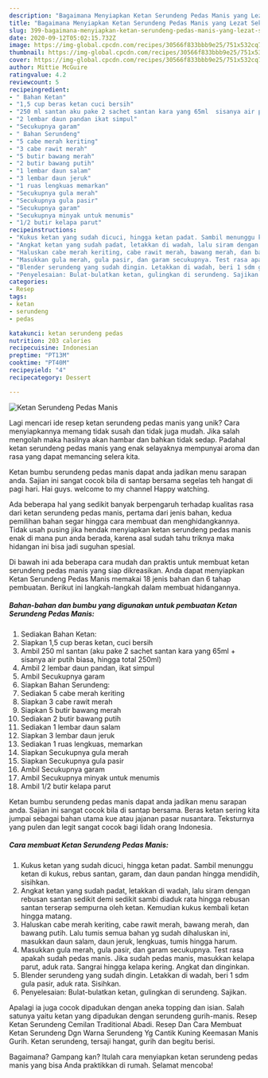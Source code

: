 ```yaml
---
description: "Bagaimana Menyiapkan Ketan Serundeng Pedas Manis yang Lezat Sekali"
title: "Bagaimana Menyiapkan Ketan Serundeng Pedas Manis yang Lezat Sekali"
slug: 399-bagaimana-menyiapkan-ketan-serundeng-pedas-manis-yang-lezat-sekali
date: 2020-09-12T05:02:15.732Z
image: https://img-global.cpcdn.com/recipes/30566f833bbb9e25/751x532cq70/ketan-serundeng-pedas-manis-foto-resep-utama.jpg
thumbnail: https://img-global.cpcdn.com/recipes/30566f833bbb9e25/751x532cq70/ketan-serundeng-pedas-manis-foto-resep-utama.jpg
cover: https://img-global.cpcdn.com/recipes/30566f833bbb9e25/751x532cq70/ketan-serundeng-pedas-manis-foto-resep-utama.jpg
author: Mittie McGuire
ratingvalue: 4.2
reviewcount: 5
recipeingredient:
- " Bahan Ketan"
- "1,5 cup beras ketan cuci bersih"
- "250 ml santan aku pake 2 sachet santan kara yang 65ml  sisanya air putih biasa hingga total 250ml"
- "2 lembar daun pandan ikat simpul"
- "Secukupnya garam"
- " Bahan Serundeng"
- "5 cabe merah keriting"
- "3 cabe rawit merah"
- "5 butir bawang merah"
- "2 butir bawang putih"
- "1 lembar daun salam"
- "3 lembar daun jeruk"
- "1 ruas lengkuas memarkan"
- "Secukupnya gula merah"
- "Secukupnya gula pasir"
- "Secukupnya garam"
- "Secukupnya minyak untuk menumis"
- "1/2 butir kelapa parut"
recipeinstructions:
- "Kukus ketan yang sudah dicuci, hingga ketan padat. Sambil menunggu ketan di kukus, rebus santan, garam, dan daun pandan hingga mendidih, sisihkan."
- "Angkat ketan yang sudah padat, letakkan di wadah, lalu siram dengan rebusan santan sedikit demi sedikit sambi diaduk rata hingga rebusan santan terserap sempurna oleh ketan. Kemudian kukus kembali ketan hingga matang."
- "Haluskan cabe merah keriting, cabe rawit merah, bawang merah, dan bawang putih. Lalu tumis semua bahan yg sudah dihaluskan ini, masukkan daun salam, daun jeruk, lengkuas, tumis hingga harum."
- "Masukkan gula merah, gula pasir, dan garam secukupnya. Test rasa apakah sudah pedas manis. Jika sudah pedas manis, masukkan kelapa parut, aduk rata. Sangrai hingga kelapa kering. Angkat dan dinginkan."
- "Blender serundeng yang sudah dingin. Letakkan di wadah, beri 1 sdm gula pasir, aduk rata. Sisihkan."
- "Penyelesaian: Bulat-bulatkan ketan, gulingkan di serundeng. Sajikan."
categories:
- Resep
tags:
- ketan
- serundeng
- pedas

katakunci: ketan serundeng pedas 
nutrition: 203 calories
recipecuisine: Indonesian
preptime: "PT13M"
cooktime: "PT40M"
recipeyield: "4"
recipecategory: Dessert

---
```



![Ketan Serundeng Pedas Manis](https://img-global.cpcdn.com/recipes/30566f833bbb9e25/751x532cq70/ketan-serundeng-pedas-manis-foto-resep-utama.jpg)

Lagi mencari ide resep ketan serundeng pedas manis yang unik? Cara menyiapkannya memang tidak susah dan tidak juga mudah. Jika salah mengolah maka hasilnya akan hambar dan bahkan tidak sedap. Padahal ketan serundeng pedas manis yang enak selayaknya mempunyai aroma dan rasa yang dapat memancing selera kita.

Ketan bumbu serundeng pedas manis dapat anda jadikan menu sarapan anda. Sajian ini sangat cocok bila di santap bersama segelas teh hangat di pagi hari. Hai guys. welcome to my channel Happy watching.

Ada beberapa hal yang sedikit banyak berpengaruh terhadap kualitas rasa dari ketan serundeng pedas manis, pertama dari jenis bahan, kedua pemilihan bahan segar hingga cara membuat dan menghidangkannya. Tidak usah pusing jika hendak menyiapkan ketan serundeng pedas manis enak di mana pun anda berada, karena asal sudah tahu triknya maka hidangan ini bisa jadi suguhan spesial.


Di bawah ini ada beberapa cara mudah dan praktis untuk membuat ketan serundeng pedas manis yang siap dikreasikan. Anda dapat menyiapkan Ketan Serundeng Pedas Manis memakai 18 jenis bahan dan 6 tahap pembuatan. Berikut ini langkah-langkah dalam membuat hidangannya.

<!--inarticleads1-->

##### Bahan-bahan dan bumbu yang digunakan untuk pembuatan Ketan Serundeng Pedas Manis:

1. Sediakan  Bahan Ketan:
1. Siapkan 1,5 cup beras ketan, cuci bersih
1. Ambil 250 ml santan (aku pake 2 sachet santan kara yang 65ml + sisanya air putih biasa, hingga total 250ml)
1. Ambil 2 lembar daun pandan, ikat simpul
1. Ambil Secukupnya garam
1. Siapkan  Bahan Serundeng:
1. Sediakan 5 cabe merah keriting
1. Siapkan 3 cabe rawit merah
1. Siapkan 5 butir bawang merah
1. Sediakan 2 butir bawang putih
1. Sediakan 1 lembar daun salam
1. Siapkan 3 lembar daun jeruk
1. Sediakan 1 ruas lengkuas, memarkan
1. Siapkan Secukupnya gula merah
1. Siapkan Secukupnya gula pasir
1. Ambil Secukupnya garam
1. Ambil Secukupnya minyak untuk menumis
1. Ambil 1/2 butir kelapa parut


Ketan bumbu serundeng pedas manis dapat anda jadikan menu sarapan anda. Sajian ini sangat cocok bila di santap bersama. Beras ketan sering kita jumpai sebagai bahan utama kue atau jajanan pasar nusantara. Teksturnya yang pulen dan legit sangat cocok bagi lidah orang Indonesia. 

<!--inarticleads2-->

##### Cara membuat Ketan Serundeng Pedas Manis:

1. Kukus ketan yang sudah dicuci, hingga ketan padat. Sambil menunggu ketan di kukus, rebus santan, garam, dan daun pandan hingga mendidih, sisihkan.
1. Angkat ketan yang sudah padat, letakkan di wadah, lalu siram dengan rebusan santan sedikit demi sedikit sambi diaduk rata hingga rebusan santan terserap sempurna oleh ketan. Kemudian kukus kembali ketan hingga matang.
1. Haluskan cabe merah keriting, cabe rawit merah, bawang merah, dan bawang putih. Lalu tumis semua bahan yg sudah dihaluskan ini, masukkan daun salam, daun jeruk, lengkuas, tumis hingga harum.
1. Masukkan gula merah, gula pasir, dan garam secukupnya. Test rasa apakah sudah pedas manis. Jika sudah pedas manis, masukkan kelapa parut, aduk rata. Sangrai hingga kelapa kering. Angkat dan dinginkan.
1. Blender serundeng yang sudah dingin. Letakkan di wadah, beri 1 sdm gula pasir, aduk rata. Sisihkan.
1. Penyelesaian: Bulat-bulatkan ketan, gulingkan di serundeng. Sajikan.


Apalagi ia juga cocok dipadukan dengan aneka topping dan isian. Salah satunya yaitu ketan yang dipadukan dengan serundeng gurih-manis. Resep Ketan Serundeng Cemilan Traditional Abadi. Resep Dan Cara Membuat Ketan Serundeng Dgn Warna Serundeng Yg Cantik Kuning Keemasan Manis Gurih. Ketan serundeng, tersaji hangat, gurih dan begitu berisi. 

Bagaimana? Gampang kan? Itulah cara menyiapkan ketan serundeng pedas manis yang bisa Anda praktikkan di rumah. Selamat mencoba!
